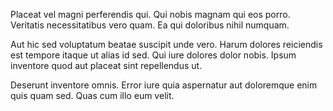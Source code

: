 Placeat vel magni perferendis qui. Qui nobis magnam qui eos porro. Veritatis necessitatibus vero quam. Ea qui doloribus nihil numquam.
 Aut hic sed voluptatum beatae suscipit unde vero. Harum dolores reiciendis est tempore itaque ut alias id sed. Qui iure dolores dolor nobis. Ipsum inventore quod aut placeat sint repellendus ut.
 Deserunt inventore omnis. Error iure quia aspernatur aut doloremque enim quis quam sed. Quas cum illo eum velit.